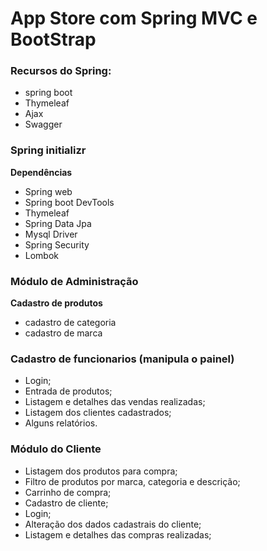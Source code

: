 <h1>App Store com Spring MVC e BootStrap</h1>

<h3>Recursos do Spring:</h3>

  * spring boot
  * Thymeleaf
  * Ajax
  * Swagger

<h3>Spring initializr</h3>
  <b>Dependências</b>
  
  * Spring web
  * Spring boot DevTools
  * Thymeleaf
  * Spring Data Jpa
  * Mysql Driver
  * Spring Security
  * Lombok

<h3>Módulo de Administração</h3>
  <b>Cadastro de produtos</b>
  
  * cadastro de categoria
  * cadastro de marca

  <h3>Cadastro de funcionarios (manipula o painel)</h3>
  
  * Login;
  * Entrada de produtos;
  * Listagem e detalhes das vendas realizadas;
  * Listagem dos clientes cadastrados;
  * Alguns relatórios.

<h3>Módulo do Cliente</h3>

  * Listagem dos produtos para compra;
  * Filtro de produtos por marca, categoria e   descrição;
  * Carrinho de compra;
  * Cadastro de cliente;
  * Login;
  * Alteração dos dados cadastrais do cliente;
  * Listagem e detalhes das compras realizadas;

